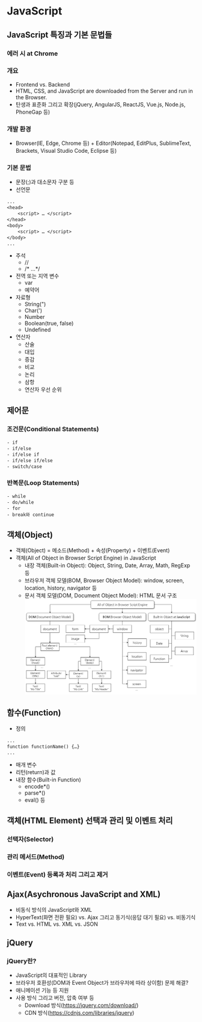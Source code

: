 # JavaScript

## JavaScript 특징과 기본 문법들

### 에러 시 at Chrome

### 개요
- Frontend vs. Backend
- HTML, CSS, and JavaScript are downloaded from the Server and run in the Browser.
- 탄생과 표준화 그리고 확장(jQuery, AngularJS, ReactJS, Vue.js, Node.js, PhoneGap 등)

### 개발 환경
- Browser(IE, Edge, Chrome 등) + Editor(Notepad, EditPlus, SublimeText, Brackets, Visual Studio Code, Eclipse 등)

### 기본 문법
- 문장(;)과 대소문자 구분 등
- 선언문

```
...
<head>
	<script> … </script>
</head>
<body>
	<script> … </script>
</body>
...
```

- 주석
	- //
	- /* …*/
- 전역 또는 지역 변수
	- var
	- 예약어
- 자료형
	- String(")
	- Char(')
	- Number
	- Boolean(true, false)
	- Undefined
- 연산자
	- 산술
	- 대입
	- 증감
	- 비교
	- 논리
	- 삼항
	- 연산자 우선 순위

## 제어문

### 조건문(Conditional Statements)
	- if
	- if/else
	- if/else if
	- if/else if/else
	- switch/case

### 반복문(Loop Statements)
	- while
	- do/while
	- for
	- break와 continue

## 객체(Object)
- 객체(Object) = 메소드(Method) + 속성(Property) + 이벤트(Event)
- 객체(All of Object in Browser Script Engine) in JavaScript
	- 내장 객체(Built-in Object): Object, String, Date, Array, Math, RegExp 등
	- 브라우저 객체 모델(BOM, Browser Object Model): window, screen, location, history, navigator 등
	- 문서 객체 모델(DOM, Document Object Model): HTML 문서 구조
![Object](./image/object.png)

## 함수(Function)
- 정의

```
...
function functionName() {…}
...
```

- 매개 변수
- 리턴(return)과 값
- 내장 함수(Built-in Function)
	- encode*()
	- parse*()
	- eval() 등

## 객체(HTML Element) 선택과 관리 및 이벤트 처리

### 선택자(Selector)

### 관리 메서드(Method)

### 이벤트(Event) 등록과 처리 그리고 제거

## Ajax(Asychronous JavaScript and XML)
- 비동식 방식의 JavaScript와 XML
- HyperText(화면 전환 필요) vs. Ajax 그리고 동기식(응답 대기 필요) vs. 비동기식
- Text vs. HTML vs. XML vs. JSON

## jQuery

### jQuery란?
- JavaScript의 대표적인 Library
- 브라우저 호환성(DOM과 Event Object가 브라우저에 따라 상이함) 문제 해결?
- 애니메이션 기능 등 지원
- 사용 방식 그리고 버전, 압축 여부 등
	- Download 방식(https://jquery.com/download/)
	- CDN 방식(https://cdnjs.com/libraries/jquery)